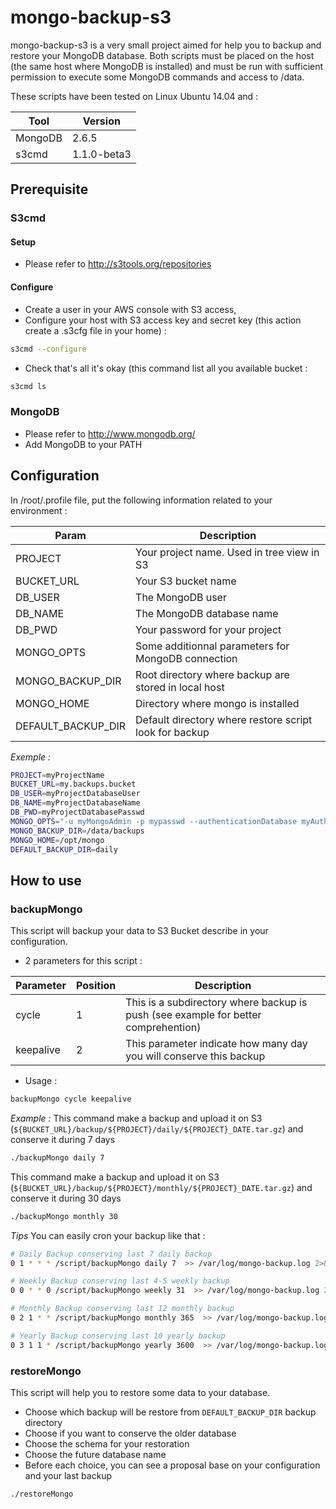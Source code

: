 # mongo-backup-s3

mongo-backup-s3 is a very small project aimed for help you to backup and restore your MongoDB database. 
Both scripts must be placed on the host (the same host where MongoDB is installed) and must be run with sufficient permission to execute some MongoDB commands and access to /data.


These scripts have been tested on Linux Ubuntu 14.04 and : 

| Tool          | Version       |
|---------------|---------------|
| MongoDB       | 2.6.5         |
| s3cmd         | 1.1.0-beta3   |

## Prerequisite
### S3cmd
#### Setup
* Please refer to http://s3tools.org/repositories

#### Configure
* Create a user in your AWS console with S3 access,
* Configure your host with S3 access key and secret key (this action create a .s3cfg file in your home) :
```bash
s3cmd --configure
```
* Check that's all it's okay (this command list all you available bucket : 
```bash
s3cmd ls
```

### MongoDB

* Please refer to http://www.mongodb.org/
* Add MongoDB to your PATH


## Configuration

In /root/.profile file, put the following information related to your environment :

| Param               | Description                                             |
|---------------------|---------------------------------------------------------|
| PROJECT             | Your project name. Used in tree view in S3              |
| BUCKET_URL          | Your S3 bucket name                                     |
| DB_USER             | The MongoDB user                                        |
| DB_NAME             | The MongoDB database name                               |
| DB_PWD              | Your password  for your project                         |
| MONGO_OPTS          | Some additionnal parameters for MongoDB connection      |
| MONGO\_BACKUP\_DIR  | Root directory where backup are stored in local host    |
| MONGO_HOME          | Directory where mongo is installed                      |
| DEFAULT\_BACKUP\_DIR| Default directory where restore script look for backup  |

*Exemple :*
```bash
PROJECT=myProjectName
BUCKET_URL=my.backups.bucket
DB_USER=myProjectDatabaseUser
DB_NAME=myProjectDatabaseName
DB_PWD=myProjectDatabasePasswd
MONGO_OPTS="-u myMongoAdmin -p mypasswd --authenticationDatabase myAuthDB"
MONGO_BACKUP_DIR=/data/backups
MONGO_HOME=/opt/mongo
DEFAULT_BACKUP_DIR=daily
```

## How to use 
### backupMongo
This script will backup your data to S3 Bucket describe in your configuration.

* 2 parameters for this script :

| Parameter   | Position  | Description                                                                        |
|-------------|-----------|------------------------------------------------------------------------------------|
| cycle       |   1       | This is a subdirectory where backup is push (see example for better comprehention) |
| keepalive   |   2       | This parameter indicate how many day you will conserve this backup                 |

* Usage :
```bash
backupMongo cycle keepalive
```

*Example :*
This command make a backup and upload it on S3 (`${BUCKET_URL}/backup/${PROJECT}/daily/${PROJECT}_DATE.tar.gz`) and conserve it during 7 days

```bash
./backupMongo daily 7
```

This command make a backup and upload it on S3 (`${BUCKET_URL}/backup/${PROJECT}/monthly/${PROJECT}_DATE.tar.gz`) and conserve it during 30 days

```bash
./backupMongo monthly 30
```

*Tips*
You can easily cron your backup like that :
```bash
# Daily Backup conserving last 7 daily backup
0 1 * * * /script/backupMongo daily 7  >> /var/log/mongo-backup.log 2>&1

# Weekly Backup conserving last 4-5 weekly backup
0 0 * * 0 /script/backupMongo weekly 31  >> /var/log/mongo-backup.log 2>&1

# Monthly Backup conserving last 12 monthly backup
0 2 1 * * /script/backupMongo monthly 365  >> /var/log/mongo-backup.log 2>&1

# Yearly Backup conserving last 10 yearly backup
0 3 1 1 * /script/backupMongo yearly 3600  >> /var/log/mongo-backup.log 2>&1
```

### restoreMongo
This script will help you to restore some data to your database.

* Choose which backup will be restore from `DEFAULT_BACKUP_DIR` backup directory
* Choose if you want to conserve the older database
* Choose the schema for your restoration
* Choose the future database name
* Before each choice, you can see a proposal base on your configuration and your last backup

```bash
./restoreMongo
```
